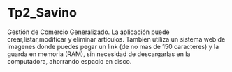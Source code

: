 # Tp2_Savino
Gestión de Comercio Generalizado. 
La aplicación puede crear,listar,modificar y eliminar articulos. 
Tambien utiliza un sistema web de imagenes donde puedes pegar un link (de no mas de 150 caracteres) y la guarda en memoria (RAM),
sin necesidad de descargarlas en la computadora, ahorrando espacio en disco.
